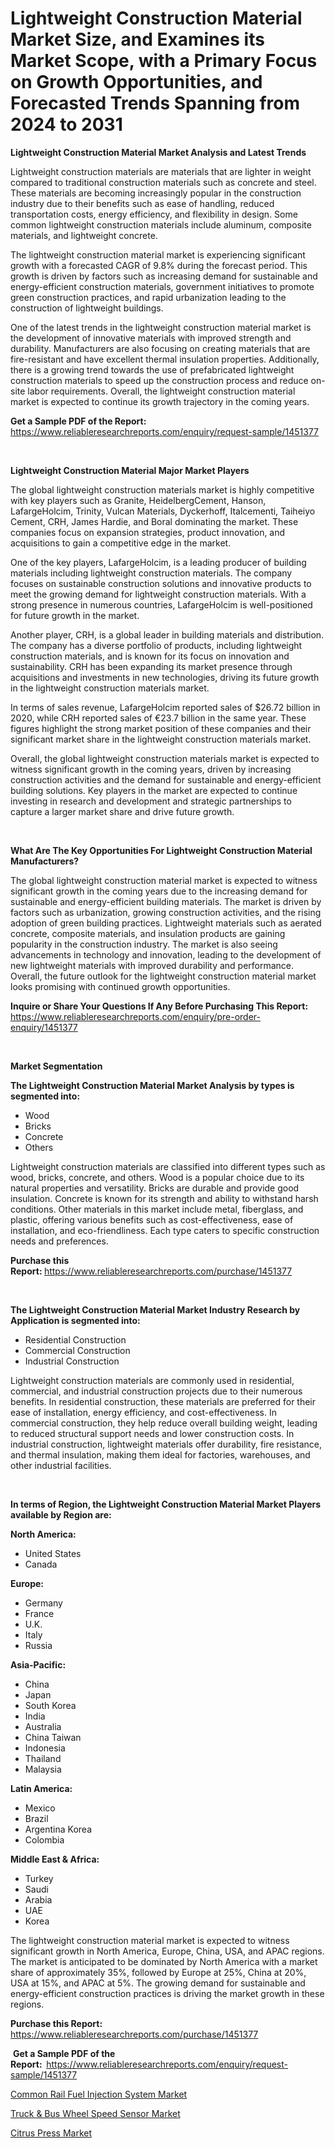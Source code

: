 <p><h1>Lightweight Construction Material Market Size, and Examines its Market Scope, with a Primary Focus on Growth Opportunities, and Forecasted Trends Spanning from 2024 to 2031</h1></p><p><strong>Lightweight Construction Material Market Analysis and Latest Trends</strong></p>
<p><p>Lightweight construction materials are materials that are lighter in weight compared to traditional construction materials such as concrete and steel. These materials are becoming increasingly popular in the construction industry due to their benefits such as ease of handling, reduced transportation costs, energy efficiency, and flexibility in design. Some common lightweight construction materials include aluminum, composite materials, and lightweight concrete.</p><p>The lightweight construction material market is experiencing significant growth with a forecasted CAGR of 9.8% during the forecast period. This growth is driven by factors such as increasing demand for sustainable and energy-efficient construction materials, government initiatives to promote green construction practices, and rapid urbanization leading to the construction of lightweight buildings.</p><p>One of the latest trends in the lightweight construction material market is the development of innovative materials with improved strength and durability. Manufacturers are also focusing on creating materials that are fire-resistant and have excellent thermal insulation properties. Additionally, there is a growing trend towards the use of prefabricated lightweight construction materials to speed up the construction process and reduce on-site labor requirements. Overall, the lightweight construction material market is expected to continue its growth trajectory in the coming years.</p></p>
<p><strong>Get a Sample PDF of the Report:&nbsp;</strong> <a href="https://www.reliableresearchreports.com/enquiry/request-sample/1451377">https://www.reliableresearchreports.com/enquiry/request-sample/1451377</a></p>
<p>&nbsp;</p>
<p><strong>Lightweight Construction Material Major Market Players</strong></p>
<p><p>The global lightweight construction materials market is highly competitive with key players such as Granite, HeidelbergCement, Hanson, LafargeHolcim, Trinity, Vulcan Materials, Dyckerhoff, Italcementi, Taiheiyo Cement, CRH, James Hardie, and Boral dominating the market. These companies focus on expansion strategies, product innovation, and acquisitions to gain a competitive edge in the market.</p><p>One of the key players, LafargeHolcim, is a leading producer of building materials including lightweight construction materials. The company focuses on sustainable construction solutions and innovative products to meet the growing demand for lightweight construction materials. With a strong presence in numerous countries, LafargeHolcim is well-positioned for future growth in the market.</p><p>Another player, CRH, is a global leader in building materials and distribution. The company has a diverse portfolio of products, including lightweight construction materials, and is known for its focus on innovation and sustainability. CRH has been expanding its market presence through acquisitions and investments in new technologies, driving its future growth in the lightweight construction materials market.</p><p>In terms of sales revenue, LafargeHolcim reported sales of $26.72 billion in 2020, while CRH reported sales of €23.7 billion in the same year. These figures highlight the strong market position of these companies and their significant market share in the lightweight construction materials market.</p><p>Overall, the global lightweight construction materials market is expected to witness significant growth in the coming years, driven by increasing construction activities and the demand for sustainable and energy-efficient building solutions. Key players in the market are expected to continue investing in research and development and strategic partnerships to capture a larger market share and drive future growth.</p></p>
<p>&nbsp;</p>
<p><strong>What Are The Key Opportunities For Lightweight Construction Material Manufacturers?</strong></p>
<p><p>The global lightweight construction material market is expected to witness significant growth in the coming years due to the increasing demand for sustainable and energy-efficient building materials. The market is driven by factors such as urbanization, growing construction activities, and the rising adoption of green building practices. Lightweight materials such as aerated concrete, composite materials, and insulation products are gaining popularity in the construction industry. The market is also seeing advancements in technology and innovation, leading to the development of new lightweight materials with improved durability and performance. Overall, the future outlook for the lightweight construction material market looks promising with continued growth opportunities.</p></p>
<p><strong>Inquire or Share Your Questions If Any Before Purchasing This Report:</strong> <a href="https://www.reliableresearchreports.com/enquiry/pre-order-enquiry/1451377">https://www.reliableresearchreports.com/enquiry/pre-order-enquiry/1451377</a></p>
<p>&nbsp;</p>
<p><strong>Market Segmentation</strong></p>
<p><strong>The Lightweight Construction Material Market Analysis by types is segmented into:</strong></p>
<p><ul><li>Wood</li><li>Bricks</li><li>Concrete</li><li>Others</li></ul></p>
<p><p>Lightweight construction materials are classified into different types such as wood, bricks, concrete, and others. Wood is a popular choice due to its natural properties and versatility. Bricks are durable and provide good insulation. Concrete is known for its strength and ability to withstand harsh conditions. Other materials in this market include metal, fiberglass, and plastic, offering various benefits such as cost-effectiveness, ease of installation, and eco-friendliness. Each type caters to specific construction needs and preferences.</p></p>
<p><strong>Purchase this Report:&nbsp;</strong><a href="https://www.reliableresearchreports.com/purchase/1451377">https://www.reliableresearchreports.com/purchase/1451377</a></p>
<p>&nbsp;</p>
<p><strong>The Lightweight Construction Material Market Industry Research by Application is segmented into:</strong></p>
<p><ul><li>Residential Construction</li><li>Commercial Construction</li><li>Industrial Construction</li></ul></p>
<p><p>Lightweight construction materials are commonly used in residential, commercial, and industrial construction projects due to their numerous benefits. In residential construction, these materials are preferred for their ease of installation, energy efficiency, and cost-effectiveness. In commercial construction, they help reduce overall building weight, leading to reduced structural support needs and lower construction costs. In industrial construction, lightweight materials offer durability, fire resistance, and thermal insulation, making them ideal for factories, warehouses, and other industrial facilities.</p></p>
<p>&nbsp;</p>
<p><strong>In terms of Region, the Lightweight Construction Material Market Players available by Region are:</strong></p>
<p>
    <p> <strong> North America: </strong>
        <ul>
            <li>United States</li>
            <li>Canada</li>
        </ul>
        </p> 
    <p> <strong> Europe: </strong>
        <ul>
            <li>Germany</li>
            <li>France</li>
            <li>U.K.</li>
            <li>Italy</li>
            <li>Russia</li>
        </ul>
        </p> 
    <p> <strong> Asia-Pacific: </strong>
        <ul>
            <li>China</li>
            <li>Japan</li>
            <li>South Korea</li>
            <li>India</li>
            <li>Australia</li>
            <li>China Taiwan</li>
            <li>Indonesia</li>
            <li>Thailand</li>
            <li>Malaysia</li>
        </ul>
        </p> 
    <p> <strong> Latin America: </strong>
        <ul>
            <li>Mexico</li>
            <li>Brazil</li>
            <li>Argentina Korea</li>
            <li>Colombia</li>
        </ul>
        </p> 
    <p> <strong> Middle East & Africa: </strong>
        <ul>
            <li>Turkey</li>
            <li>Saudi</li>
            <li>Arabia</li>
            <li>UAE</li>
            <li>Korea</li>
        </ul>
    </p>
    </p>
<p><p>The lightweight construction material market is expected to witness significant growth in North America, Europe, China, USA, and APAC regions. The market is anticipated to be dominated by North America with a market share of approximately 35%, followed by Europe at 25%, China at 20%, USA at 15%, and APAC at 5%. The growing demand for sustainable and energy-efficient construction practices is driving the market growth in these regions.</p></p>
<p><strong>Purchase this Report: </strong><a href="https://www.reliableresearchreports.com/purchase/1451377">https://www.reliableresearchreports.com/purchase/1451377</a></p>
<p>&nbsp;<strong>Get a Sample PDF of the Report:&nbsp;&nbsp;</strong><a href="https://www.reliableresearchreports.com/enquiry/request-sample/1451377">https://www.reliableresearchreports.com/enquiry/request-sample/1451377</a></p>
<p><strong></strong></p>
<p><p><a href="https://view.publitas.com/reportprime-1/common-rail-fuel-injection-system-market-research-report-forecasted-for-period-from-2023-2030-by-market-type-market-application-and-region/">Common Rail Fuel Injection System Market</a></p><p><a href="https://view.publitas.com/reportprime-1/truck-bus-wheel-speed-sensor-market-dynamics-2023-2030-also-about-its-market-trends-projections-and-opportunities/">Truck & Bus Wheel Speed Sensor Market</a></p><p><a href="https://view.publitas.com/reportprime-1/citrus-press-market-challenges-opportunities-and-growth-drivers-and-major-market-players-forecasted-for-period-from-2023-2030/">Citrus Press Market</a></p></p>